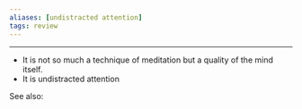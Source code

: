 ```yaml
---
aliases: [undistracted attention]
tags: review 
---
```

---
- It is not so much a technique of meditation but a quality of the mind itself.
- It is undistracted attention

See also:


